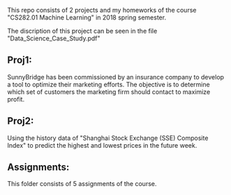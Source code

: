 This repo consists of 2 projects and my homeworks of the course "CS282.01 Machine Learning" in 2018 spring semester.

The discription of this project can be seen in the file "Data_Science_Case_Study.pdf"
## Proj1: 
SunnyBridge has been commissioned by an insurance company to develop a tool to optimize their marketing efforts. The objective is to determine which set of customers the marketing firm should contact to maximize profit.

## Proj2:
Using the history data of "Shanghai Stock Exchange (SSE) Composite Index" to predict the highest and lowest prices in the future week.

## Assignments:
This folder consists of 5 assignments of the course.
